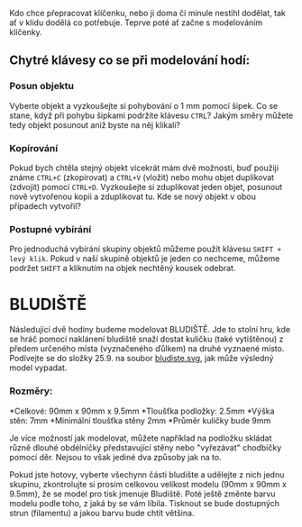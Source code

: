 Kdo chce přepracovat klíčenku, nebo ji doma či minule nestihl dodělat, tak ať v klidu dodělá co potřebuje. Teprve poté ať začne s modelováním klíčenky.

Chytré klávesy co se při modelování hodí:
----
### Posun objektu
  Vyberte objekt a vyzkoušejte si pohybování o 1 mm pomocí šipek.
  Co se stane, když při pohybu šipkami podržíte klávesu `CTRL`? Jakým směry můžete tedy objekt posunout aniž byste na něj klikali?
### Kopírování
  Pokud bych chtěla stejný objekt vícekrát mám dvě možnosti, buď použiji známe `CTRL+C` (zkopírovat) a `CTRL+V` (vložit) nebo mohu objet duplikovat (zdvojit) pomocí `CTRL+D`. Vyzkoušejte si zduplikovat jeden objet, posunout nově vytvořenou kopii a zduplikovat tu. Kde se nový objekt v obou případech vytvořil?
### Postupné vybírání  
  Pro jednoduchá vybírání skupiny objektů můžeme použít klávesu `SHIFT + levý klik`. Pokud v naší skupině objektů je jeden co nechceme, můžeme podržet `SHIFT` a kliknutím na objek nechtěný kousek odebrat.
  
BLUDIŠTĚ  
======
Následující dvě hodiny budeme modelovat BLUDIŠTĚ. Jde to stolní hru, kde se hráč pomocí naklánení bludiště snaží dostat kuličku (také vytištěnou) z předem určeného místa (vyznačeného ďůlkem) na druhé vyznaené místo. Podívejte se do složky 25.9. na soubor [bludiste.svg](https://github.com/prasokocka/DDM-3D/blob/master/Podklady/25.9./Bludiste.stl), jak může výsledný model vypadat.

### Rozměry:
  *Celkové: 90mm x 90mm x 9.5mm
  *Tloušťka podložky: 2.5mm
  *Výška stěn: 7mm
  *Minimální tloušťka stěny 2mm
  *Průměr kuličky bude 9mm

Je více možností jak modelovat, můžete například na podložku skládat různě dlouhé obdélníčky představující stěny nebo "vyřezávat" chodbičky pomocí děr. Nejsou to však jediné dva způsoby jak na to.

Pokud jste hotovy, vyberte všechynn části bludište a udělejte z nich jednu skupinu, zkontrolujte si prosím celkovou velikost modelu (90mm x 90mm x 9.5mm), že se model pro tisk jmenuje Bludiště. Poté ještě změnte barvu modelu podle toho, z jaká by se vám líbila. Tisknout se bude dostupných strun (filamentu) a jakou barvu bude chtít většina.
